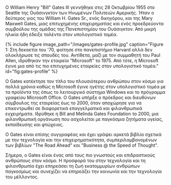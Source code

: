 Ο William Henry "Bill" Gates III γεννήθηκε στις 28 Οκτωβρίου 1955 στο Seattle της Ουάσινγκτον των Ηνωμένων Πολιτειών Αμερικής. Ήταν ο δεύτερος γιος του William H. Gates Sr., ενός δικηγόρου, και της Mary Maxwell Gates, μιας επιτυχημένης επιχειρηματίας και ενός προεδρεύοντα συμβούλου της ομάδας της Πανεπιστημίου του Ουάσιγκτον. Από μικρή ηλικία ήδη έδειξε ταλέντο στον υπολογιστικό τομέα.

{% include figure image_path="/images/gates-profile.jpg" caption="Figure 1: Στη δεκαετία του '70, φοίτησε στο πανεπιστήμιο Harvard αλλά δεν ολοκλήρωσε τις σπουδές του. Αντίθετα, μαζί με τον συμμαθητή του Paul Allen, ιδρύθηκαν την εταιρεία "Microsoft" το 1975. Από τότε, η Microsoft έγινε μια από τις πιο επιτυχημένες εταιρείες στον υπολογιστικό τομέα." id="fig:gates-profile" %}


Ο Gates κατέκτησε τον τίτλο του πλουσιότερου ανθρώπου στον κόσμο για πολλά χρόνια καθώς η Microsoft έγινε ηγέτης στον υπολογιστικό τομέα με τα προϊόντα της όπως το λειτουργικό σύστημα Windows και το πρόγραμμα γραφείου Microsoft Office. Ο Gates υπήρξε ο πρόεδρος και διευθύνων σύμβουλος της εταιρείας έως το 2000, όταν αποχώρησε για να επικεντρωθεί σε διαφορετικά επαγγελματικά και φιλανθρωπικά εγχειρήματα. Ιδρύθηκε η Bill and Melinda Gates Foundation το 2000, μια φιλανθρωπική οργάνωση που ασχολείται με παγκόσμια ζητήματα υγείας, εκπαίδευσης και φτώχειας.

Ο Gates είναι επίσης συγγραφέας και έχει γράψει αρκετά βιβλία σχετικά με την τεχνολογία και την επιχειρηματικότητα, συμπεριλαμβανομένων των βιβλίων "The Road Ahead" και "Business @ the Speed of Thought".

Σήμερα, ο Gates είναι ένας από τους πιο γνωστούς και επιδραστικούς ανθρώπους στον κόσμο. Η προσφορά του στην τεχνολογία και τη φιλανθρωπία έχει επηρεάσει τη ζωή εκατομμυρίων ανθρώπων παγκοσμίως και συνεχίζει να επηρεάζει την κοινωνία και την τεχνολογία του μέλλοντος.

